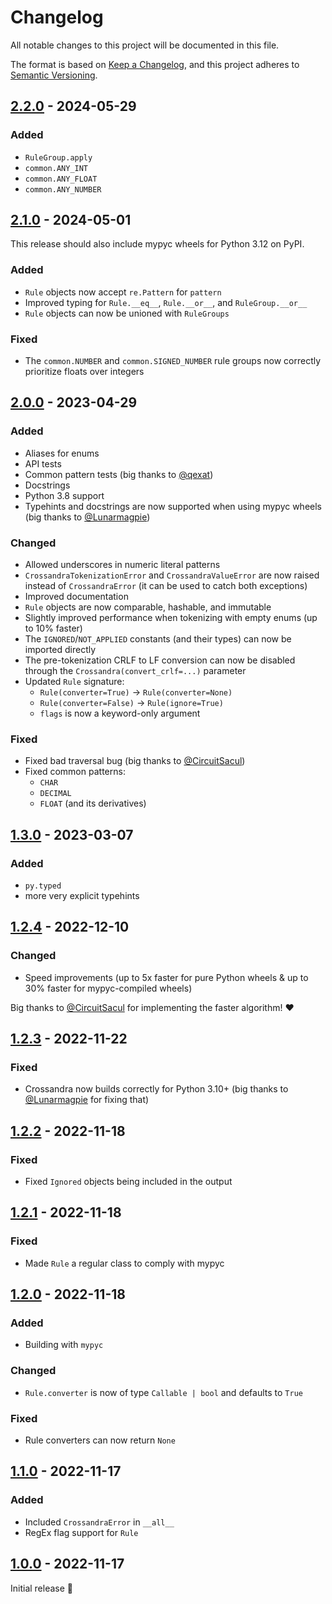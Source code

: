 # Changelog

All notable changes to this project will be documented in this file.

The format is based on [Keep a Changelog](https://keepachangelog.com/en/1.0.0/),
and this project adheres to
[Semantic Versioning](https://semver.org/spec/v2.0.0.html).


## [2.2.0] - 2024-05-29

### Added
* `RuleGroup.apply`
* `common.ANY_INT`
* `common.ANY_FLOAT`
* `common.ANY_NUMBER`

## [2.1.0] - 2024-05-01

This release should also include mypyc wheels for Python 3.12 on PyPI.

### Added
- `Rule` objects now accept `re.Pattern` for `pattern`
- Improved typing for `Rule.__eq__`, `Rule.__or__`, and `RuleGroup.__or__`
- `Rule` objects can now be unioned with `RuleGroups`

### Fixed
- The `common.NUMBER` and `common.SIGNED_NUMBER` rule groups now correctly
  prioritize floats over integers

## [2.0.0] - 2023-04-29

### Added
- Aliases for enums
- API tests
- Common pattern tests (big thanks to [@qexat](https://github.com/qexat))
- Docstrings
- Python 3.8 support
- Typehints and docstrings are now supported when using mypyc wheels (big thanks
  to [@Lunarmagpie](https://github.com/Lunarmagpie))

### Changed
- Allowed underscores in numeric literal patterns
- `CrossandraTokenizationError` and `CrossandraValueError` are now raised
  instead of `CrossandraError` (it can be used to catch both exceptions)
- Improved documentation
- `Rule` objects are now comparable, hashable, and immutable
- Slightly improved performance when tokenizing with empty enums (up to 10%
  faster)
- The `IGNORED`/`NOT_APPLIED` constants (and their types) can now be imported
  directly
- The pre-tokenization CRLF to LF conversion can now be disabled through the
  `Crossandra(convert_crlf=...)` parameter
- Updated `Rule` signature:
  - `Rule(converter=True)` -> `Rule(converter=None)`
  - `Rule(converter=False)` -> `Rule(ignore=True)`
  - `flags` is now a keyword-only argument

### Fixed
- Fixed bad traversal bug (big thanks to
  [@CircuitSacul](https://github.com/CircuitSacul))
- Fixed common patterns:
  - `CHAR`
  - `DECIMAL`
  - `FLOAT` (and its derivatives)


## [1.3.0] - 2023-03-07

### Added
- `py.typed`
- more very explicit typehints


## [1.2.4] - 2022-12-10

### Changed
- Speed improvements (up to 5x faster for pure Python wheels & up to 30% faster
  for mypyc-compiled wheels)

Big thanks to [@CircuitSacul](https://github.com/CircuitSacul) for implementing
the faster algorithm! ❤️


## [1.2.3] - 2022-11-22

### Fixed
- Crossandra now builds correctly for Python 3.10+ (big thanks to 
  [@Lunarmagpie](https://github.com/Lunarmagpie) for fixing that)


## [1.2.2] - 2022-11-18

### Fixed
- Fixed `Ignored` objects being included in the output


## [1.2.1] - 2022-11-18

### Fixed
- Made `Rule` a regular class to comply with mypyc


## [1.2.0] - 2022-11-18

### Added
- Building with `mypyc`

### Changed
- `Rule.converter` is now of type `Callable | bool` and defaults to `True`

### Fixed
- Rule converters can now return `None`


## [1.1.0] - 2022-11-17

### Added
- Included `CrossandraError` in `__all__`
- RegEx flag support for `Rule`


## [1.0.0] - 2022-11-17

Initial release 🎉

[1.0.0]: https://github.com/trag1c/crossandra/releases/tag/1.0.0
[1.1.0]: https://github.com/trag1c/crossandra/compare/1.0.0...1.1.0
[1.2.0]: https://github.com/trag1c/crossandra/compare/1.1.0...1.2.0
[1.2.1]: https://github.com/trag1c/crossandra/compare/1.2.0...1.2.1
[1.2.2]: https://github.com/trag1c/crossandra/compare/1.2.1...1.2.2
[1.2.3]: https://github.com/trag1c/crossandra/compare/1.2.2...1.2.3
[1.2.4]: https://github.com/trag1c/crossandra/compare/1.2.3...1.2.4
[1.3.0]: https://github.com/trag1c/crossandra/compare/1.2.4...1.3.0
[2.0.0]: https://github.com/trag1c/crossandra/compare/1.3.0...2.0.0
[2.1.0]: https://github.com/trag1c/crossandra/compare/2.0.0...2.1.0
[2.2.0]: https://github.com/trag1c/crossandra/compare/2.1.0...2.2.0
